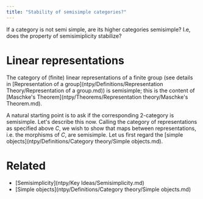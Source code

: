 ```yaml
---
title: "Stability of semisimple categories?"
---
```


      

If a category is not semi simple, are its higher categories semisimple? I.e, does the property of semisimiplicity stabilize?

# Linear representations

The category of (finite) linear representations of a finite group (see details in [Representation of a group](ntpy/Definitions/Representation Theory/Representation of a group.md)) is semisimple; this is the content of [Maschke's Theorem](ntpy/Theorems/Representation theory/Maschke's Theorem.md). 

A natural starting point is to ask if the corresponding 2-category is semisimple. Let's describe this now. Calling the category of representations as specified above $C$, we wish to show that maps between representations, i.e. the morphisms of $C$, are semisimple. Let us first regard the [simple objects](ntpy/Definitions/Category theory/Simple objects.md). 

# Related
- [Semisimplicity](ntpy/Key Ideas/Semisimplicity.md)
- [Simple objects](ntpy/Definitions/Category theory/Simple objects.md)
